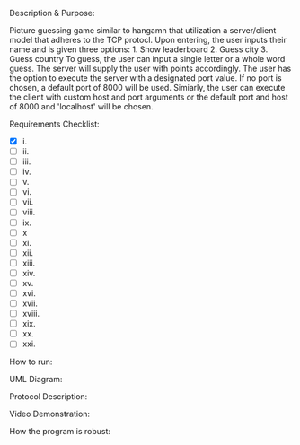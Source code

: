Description & Purpose:

  Picture guessing game similar to hangamn that utilization a server/client model that adheres to the TCP protocl. Upon entering, the user inputs their name
  and is given three options:
    1. Show leaderboard
    2. Guess city
    3. Guess country
  To guess, the user can input a single letter or a whole word guess. The server will supply the user with points accordingly. The user has the option to 
  execute the server with a designated port value. If no port is chosen, a default port of 8000 will be used. Simiarly, the user can execute the client with
  custom host and port arguments or the default port and host of 8000 and 'localhost' will be chosen.

Requirements Checklist:
- [x] i.
- [ ] ii.
- [ ] iii.
- [ ] iv.
- [ ] v.
- [ ] vi.
- [ ] vii.
- [ ] viii.
- [ ] ix.
- [ ] x
- [ ] xi.
- [ ] xii.
- [ ] xiii.
- [ ] xiv.
- [ ] xv.
- [ ] xvi.
- [ ] xvii.
- [ ] xviii.
- [ ] xix.
- [ ] xx.
- [ ] xxi.

How to run:


UML Diagram:


Protocol Description:


Video Demonstration:



How the program is robust:

